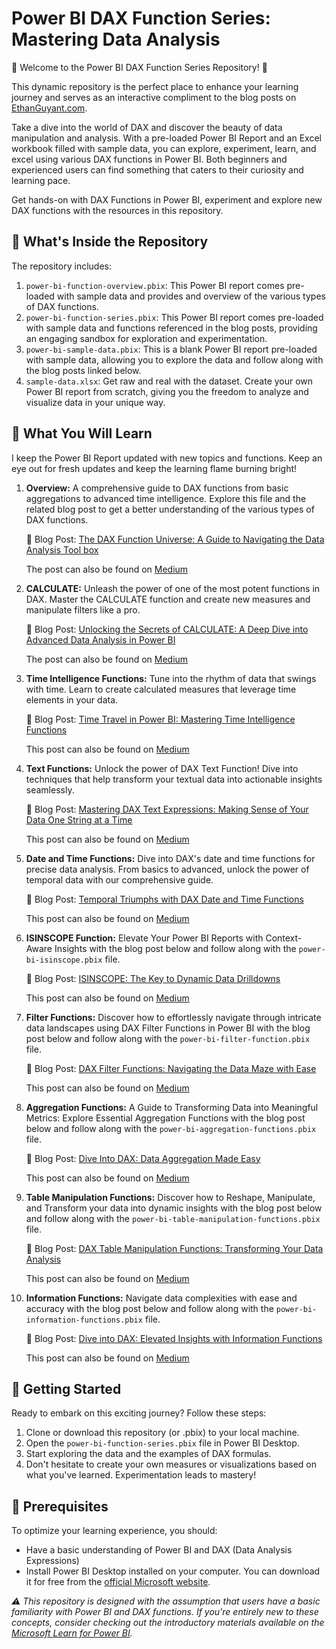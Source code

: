 # Power BI DAX Function Series: Mastering Data Analysis

🎉 Welcome to the Power BI DAX Function Series Repository! 🎉

This dynamic repository is the perfect place to enhance your learning journey and serves as an interactive compliment to the blog posts on [EthanGuyant.com](https://ethanguyant.com). 

Take a dive into the world of DAX and discover the beauty of data manipulation and analysis. With a pre-loaded Power BI Report and an Excel workbook filled with sample data, you can explore, experiment, learn, and excel using various DAX functions in Power BI. Both beginners and experienced users can find something that caters to their curiosity and learning pace.

Get hands-on with DAX Functions in Power BI, experiment and explore new DAX functions with the resources in this repository.

## 📂 What's Inside the Repository

The repository includes:
1) `power-bi-function-overview.pbix`: This Power BI report comes pre-loaded with sample data and provides and overview of the various types of DAX functions.
2) `power-bi-function-series.pbix`: This Power BI report comes pre-loaded with sample data and functions referenced in the blog posts, providing an engaging sandbox for exploration and experimentation.
3) `power-bi-sample-data.pbix`: This is a blank Power BI report pre-loaded with sample data, allowing you to explore the data and follow along with the blog posts linked below.
4) `sample-data.xlsx`: Get raw and real with the dataset. Create your own Power BI report from scratch, giving you the freedom to analyze and visualize data in your unique way.

## 🎯 What You Will Learn

I keep the Power BI Report updated with new topics and functions. Keep an eye out for fresh updates and keep the learning flame burning bright!

1) **Overview:** A comprehensive guide to DAX functions from basic aggregations to advanced time intelligence. Explore this file and the related blog post to get a better understanding of the various types of DAX functions.

   📰 Blog Post: [The DAX Function Universe: A Guide to Navigating the Data Analysis Tool box](https://ethanguyant.com/blog/2023-09-14-dax-function-toolkit/)

   The post can also be found on [Medium](https://medium.com/microsoft-power-bi/the-dax-function-universe-a-guide-to-navigating-the-data-analysis-tool-box-cb0a23dcc9ed)

2) **CALCULATE:** Unleash the power of one of the most potent functions in DAX. Master the CALCULATE function and create new measures and manipulate filters like a pro.

   📰 Blog Post: [Unlocking the Secrets of CALCULATE: A Deep Dive into Advanced Data Analysis in Power BI](http://ethanguyant.com/2023/07/08/unlocking-the-secrets-of-calculate-a-deep-dive-into-advanced-data-analysis-in-power-bi/)

   The post can also be found on [Medium](https://medium.com/inquisitive-nature/unlocking-the-secrets-of-calculate-a-deep-dive-into-advanced-data-analysis-in-power-bi-62ed1bb740e3)
   
3) **Time Intelligence Functions:** Tune into the rhythm of data that swings with time. Learn to create calculated measures that leverage time elements in your data.

    📰 Blog Post: [Time Travel in Power BI: Mastering Time Intelligence Functions](http://ethanguyant.com/2023/07/19/time-travel-in-power-bi-mastering-time-intelligence-functions/)

   This post can also be found on [Medium](https://medium.com/inquisitive-nature/time-travel-in-power-bi-mastering-time-intelligence-functions-bccc2904a7fa)
   
4) **Text Functions:** Unlock the power of DAX Text Function! Dive into techniques that help transform your textual data into actionable insights seamlessly.

    📰 Blog Post: [Mastering DAX Text Expressions: Making Sense of Your Data One String at a Time](http://ethanguyant.com/2023/08/14/mastering-dax-text-expressions-making-sense-of-your-data-one-string-at-a-time/)

   This post can also be found on [Medium](https://medium.com/microsoft-power-bi/mastering-dax-text-expressions-making-sense-of-your-data-one-string-at-a-time-da3e7f7075f2)

5) **Date and Time Functions:** Dive into DAX's date and time functions for precise data analysis. From basics to advanced, unlock the power of temporal data with our comprehensive guide.

    📰 Blog Post: [Temporal Triumphs with DAX Date and Time Functions](http://ethanguyant.com/2023/10/20/temporal-triumphs-with-dax-date-and-time-functions/)

   This post can also be found on [Medium](https://medium.com/@emguyant/temporal-triumphs-with-dax-date-and-time-functions-2afbed418f23)

6) **ISINSCOPE Function:** Elevate Your Power BI Reports with Context-Aware Insights with the blog post below and follow along with the `power-bi-isinscope.pbix` file.

    📰 Blog Post: [ISINSCOPE: The Key to Dynamic Data Drilldowns](https://ethanguyant.com/2023/11/03/isinscope-the-key-to-dynamic-data-drilldowns/)

   This post can also be found on [Medium](https://medium.com/microsoft-power-bi/isinscope-the-key-to-dynamic-data-drilldowns-10007091e7ba)

7) **Filter Functions:** Discover how to effortlessly navigate through intricate data landscapes using DAX Filter Functions in Power BI with the blog post below and follow along with the `power-bi-filter-function.pbix` file.

    📰 Blog Post: [DAX Filter Functions: Navigating the Data Maze with Ease](https://ethanguyant.com/2023/12/06/dax-filter-functions-navigating-the-data-maze-with-ease/)

   This post can also be found on [Medium](https://medium.com/microsoft-power-bi/dax-filter-functions-navigating-the-data-maze-with-ease-52c010b7ffb4?sk=a88bbc3e6105aff8411df1a4626042b9)

8) **Aggregation Functions:** A Guide to Transforming Data into Meaningful Metrics: Explore Essential Aggregation Functions with the blog post below and follow along with the `power-bi-aggregation-functions.pbix` file.

    📰 Blog Post: [Dive Into DAX: Data Aggregation Made Easy](https://ethanguyant.com/2024/01/07/dive-into-dax-data-aggregation-made-easy/)

   This post can also be found on [Medium](https://medium.com/microsoft-power-bi/dive-into-dax-data-aggregation-made-easy-45c514f96c64?sk=d729833f0885a1a4e89576babed7794e)

9) **Table Manipulation Functions:** Discover how to Reshape, Manipulate, and Transform your data into dynamic insights with the blog post below and follow along with the `power-bi-table-manipulation-functions.pbix` file.

    📰 Blog Post: [DAX Table Manipulation Functions: Transforming Your Data Analysis](https://ethanguyant.com/2024/02/04/dax-table-manipulation-functions-transforming-your-data-analysis/)

   This post can also be found on [Medium](https://medium.com/microsoft-power-bi/dax-table-manipulation-functions-transforming-your-data-analysis-ba05a0474efe)

10) **Information Functions:** Navigate data complexities with ease and accuracy with the blog post below and follow along with the `power-bi-information-functions.pbix` file.

    📰 Blog Post: [Dive into DAX: Elevated Insights with Information Functions](https://ethanguyant.com/2024/03/09/dive-into-dax-elevated-insights-with-information-functions/)
    
    This post can also be found on [Medium](https://medium.com/@emguyant/dive-into-dax-elevated-insights-with-information-functions-6f9b385de0ed)
   
## 🚀 Getting Started

Ready to embark on this exciting journey? Follow these steps:

1) Clone or download this repository (or .pbix) to your local machine.
2) Open the `power-bi-function-series.pbix` file in Power BI Desktop.
3) Start exploring the data and the examples of DAX formulas.
4) Don't hesitate to create your own measures or visualizations based on what you've learned. Experimentation leads to mastery!

## 🔑 Prerequisites

To optimize your learning experience, you should:

* Have a basic understanding of Power BI and DAX (Data Analysis Expressions)
* Install Power BI Desktop installed on your computer. You can download it for free from the [official Microsoft website](https://powerbi.microsoft.com/en-us/desktop/).


*⚠️ This repository is designed with the assumption that users have a basic familiarity with Power BI and DAX functions. If you're entirely new to these concepts, consider checking out the introductory materials available on the [Microsoft Learn for Power BI](https://learn.microsoft.com/en-us/training/powerplatform/power-bi?WT.mc_id=powerbi_landingpage-docs-link).*
